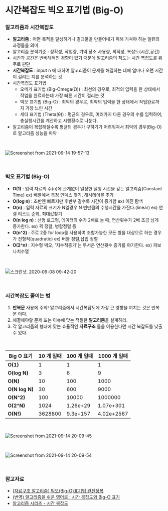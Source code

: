 # 시간복잡도 빅오 표기법 (Big-O)

### 알고리즘과 시간복잡도

- **알고리즘** : 어떤 목적을 달성하거나 결과물을 만들어내기 위해 거쳐야 하는 일련의 과정들을 의미
- 알고리즘 분석기준 : 정확성, 작업량, 기억 장소 사용량, 최적성, 복잡도(시간,공간)
- 시간과 공간은 반비례적인 경향이 있기 때문에 알고리즘의 척도는 시간 복잡도를 위주로 판단
- **시간복잡도** : input n 에 대하여 알고리즘이 문제를 해결하는 데에 얼마나 오랜 시간이 걸리는 지를 분석하는 것
- 시간복잡도 표기법
  - 오메가 표기법 (Big-Omega(Ω)) : 최선의 경우로, 최적의 입력을 한 상태에서 작업을 완료하는데 가장 빠른 시간이 걸리는 것
  - 빅오 표기법 (Big-O) : 최악의 경우로, 최악의 입력을 한 상태에서 작업완료까지 가장 느린 시간
  - 세타 표기법 (Theta(θ)) : 평균의 경우로, 여러가지 다른 경우의 수를 입력하여, 총실행시간을 계산하고 시행횟수로 나눈다.
- 알고리즘이 복잡해질수록 평균의 경우가 구하기가 어려워져서 최악의 경우(Big-O)로 알고리즘 성능을 파악

<br>

![Screenshot from 2021-09-14 19-57-13](https://user-images.githubusercontent.com/81145387/133245629-ee9f9b94-f4ae-4af5-a5a2-8789d4aecdc7.png)

<br>

### 빅오 표기법 (Big-O)

- **O(1)** : 입력 자료의 수(n)에 관계없이 일정한 실행 시간을 갖는 알고리즘(Constant Time) ex) 배열에서 특정 인덱스 찾기, 해시테이블 추가
- **O(log n)** : 초반엔 빠르지만 후반부 갈수록 시간이 증가함 ex) 이진 탐색
- **O(n)** : 입력 자료의 크기가 N일경우 N 번만큼의 수행시간을 가진다.(linear) ex) 연결 리스트 순회, 최대값찾기
- **O(n log n)** : 선형 로그형, 데이터의 수가 2배로 늘 때, 연산횟수가 2배 조금 넘게 증가한다. ex) 퀵 정렬, 병합정렬 등
- **O(n^2)** : 주로 2중 for loop를 사용하여 조합가능한 모든 쌍을 대상으로 하는 경우가 전형적(quadratic) ex) 버블 정렬,삽입 정렬
- **O(2^n)** : 지수형 빅오, '지수적증가'는 무서운 연산횟수 증가를 야기한다. ex) 피보나치수열

<br>

![스크린샷, 2020-09-08 09-42-20](https://user-images.githubusercontent.com/81145387/133245485-9dc21673-9703-4985-98f6-4ade44319bc1.png)

<br>

### 시간복잡도 줄이는 법

1. **반복문** 사용에 주의! 알고리즘에서 시간복잡도에 가장 큰 영향을 끼치는 것은 반복문 이다.
2. 해결해야할 문제 또는 이슈에 맞는 적절한 **알고리즘**을 설계하라.
3. 각 알고리즘의 형태에 맞는 효율적인 **자료구조** 들을 이용한다면 시간 복잡도를 낮출 수 있다.

<br>

| Big O 표기 | 10 개 일때 | 100 개 일때 | 1000 개 일때  |
| -------------- | ---------------------------- | ----------------------------- | ------------------------------- |
| **O(1)**       | 1                            | 1                             | 1                               |
| **O(log N)**   | 3                            | 6                             | 9                               |
| **O(N)**       | 10                           | 100                           | 1000                            |
| **O(N log N)** | 30                           | 600                           | 9000                            |
| **O(N^2)**     | 100                          | 10000                         | 1000000                         |
| **O(2^N)**     | 1024                         | 1.26e+29                      | 1.07e+301                       |
| **O(N!)**      | 3628800                      | 9.3e+157                      | 4.02e+2567                      |

<br>

![Screenshot from 2021-09-14 20-09-45](https://user-images.githubusercontent.com/81145387/133247159-35acd475-4a08-4bd6-b939-7c261ec51ed0.png)

<br>

![Screenshot from 2021-09-14 20-09-54](https://user-images.githubusercontent.com/81145387/133247216-a4c9e58d-2d3a-4a2b-a6ea-888f0551da18.png)

<br>

### 참고자료

- [[자료구조 알고리즘] 빅오(Big-O)표기법 완전정복](https://youtu.be/6Iq5iMCVsXA)
- [(번역) 알고리즘을 쉬운 영어로 : 시간 복잡도와 Big-O 표기](https://joshuajangblog.wordpress.com/2016/09/21/time_complexity_big_o_in_easy_explanation/) 
- [알고리즘 시리즈 - 시간 복잡도](https://joontae-kim.github.io/2021/04/15/algorithm-big-O/)
